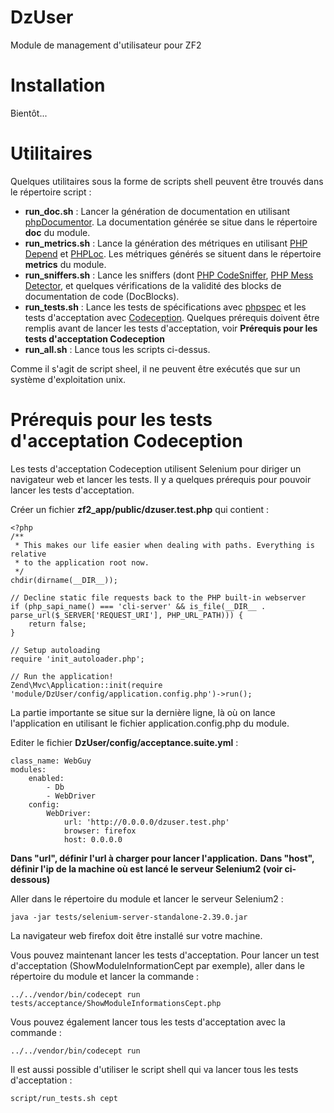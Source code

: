 DzUser
=========

Module de management d'utilisateur pour ZF2

Installation
==========
Bientôt...

Utilitaires
==================

Quelques utilitaires sous la forme de scripts shell peuvent être trouvés dans le répertoire script :

- **run_doc.sh** : Lancer la génération de documentation en utilisant [phpDocumentor](http://www.phpdoc.org/). La documentation générée se situe dans le répertoire **doc** du module.
- **run_metrics.sh** : Lance la génération des métriques en utilisant [PHP Depend](http://pdepend.org/) et [PHPLoc](https://github.com/sebastianbergmann/phploc). Les métriques générés se situent dans le répertoire **metrics** du module.
- **run_sniffers.sh** : Lance les sniffers (dont [PHP CodeSniffer](https://github.com/squizlabs/PHP_CodeSniffer), [PHP Mess Detector](http://phpmd.org/), et quelques vérifications de la validité des blocks de documentation de code (DocBlocks).
- **run_tests.sh** : Lance les tests de spécifications avec [phpspec](http://www.phpspec.net/) et les tests d'acceptation avec [Codeception](http://codeception.com/). Quelques prérequis doivent être remplis avant de lancer les tests d'acceptation, voir **Prérequis pour les tests d'acceptation Codeception**
- **run_all.sh** : Lance tous les scripts ci-dessus.

Comme il s'agit de script sheel, il ne peuvent être exécutés que sur un système d'exploitation unix.

Prérequis pour les tests d'acceptation Codeception
=====================================
Les tests d'acceptation Codeception utilisent Selenium pour diriger un navigateur web et lancer les tests.
Il y a quelques prérequis pour pouvoir lancer les tests d'acceptation.

Créer un fichier **zf2\_app/public/dzuser.test.php** qui contient :

	<?php
	/**
	 * This makes our life easier when dealing with paths. Everything is relative
	 * to the application root now.
	 */
	chdir(dirname(__DIR__));

	// Decline static file requests back to the PHP built-in webserver
	if (php_sapi_name() === 'cli-server' && is_file(__DIR__ . parse_url($_SERVER['REQUEST_URI'], PHP_URL_PATH))) {
    	return false;
	}

	// Setup autoloading
	require 'init_autoloader.php';

	// Run the application!
	Zend\Mvc\Application::init(require 'module/DzUser/config/application.config.php')->run();
	
La partie importante se situe sur la dernière ligne, là où on lance l'application en utilisant le fichier application.config.php du module.

Editer le fichier **DzUser/config/acceptance.suite.yml** :

	class_name: WebGuy
	modules:
    	enabled:
	        - Db
	        - WebDriver
	    config:
    	    WebDriver:
        	    url: 'http://0.0.0.0/dzuser.test.php'
	            browser: firefox
	            host: 0.0.0.0

**Dans "url", définir l'url à charger pour lancer l'application.**
**Dans "host", définir l'ip de la machine où est lancé le serveur Selenium2 (voir ci-dessous)**

Aller dans le répertoire du module et lancer le serveur Selenium2 :
	
	java -jar tests/selenium-server-standalone-2.39.0.jar

La navigateur web firefox doit être installé sur votre machine.

Vous pouvez maintenant lancer les tests d'acceptation.
Pour lancer un test d'acceptation (ShowModuleInformationCept par exemple), aller dans le répertoire du module et lancer la commande :

	../../vendor/bin/codecept run tests/acceptance/ShowModuleInformationsCept.php
	
Vous pouvez également lancer tous les tests d'acceptation avec la commande :

	../../vendor/bin/codecept run
	
Il est aussi possible d'utiliser le script shell qui va lancer tous les tests d'acceptation :

	script/run_tests.sh cept